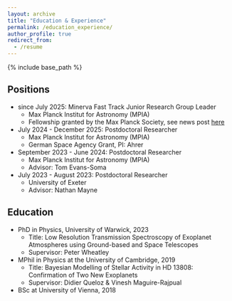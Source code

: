 ```yaml
---
layout: archive
title: "Education & Experience"
permalink: /education_experience/
author_profile: true
redirect_from:
  - /resume
---
```


{% include base_path %}

## Positions
* since July 2025: Minerva Fast Track Junior Research Group Leader  
  * Max Planck Institut for Astronomy (MPIA)
  * Fellowship granted by the Max Planck Society, see news post <a href="https://www.mpia.de/6275623/2025_07_Minerva_Ahrer_en?c=5313826">here</a>
* July 2024 - December 2025: Postdoctoral Researcher
  * Max Planck Institut for Astronomy (MPIA)
  * German Space Agency Grant, PI: Ahrer
* September 2023 - June 2024: Postdoctoral Researcher
  * Max Planck Institut for Astronomy (MPIA)
  * Advisor: Tom Evans-Soma
* July 2023 - August 2023: Postdoctoral Researcher
  * University of Exeter
  * Advisor: Nathan Mayne

## Education
* PhD in Physics, University of Warwick, 2023
  * Title: Low Resolution Transmission Spectroscopy of Exoplanet Atmospheres using Ground-based and Space Telescopes
  * Supervisor: Peter Wheatley
* MPhil in Physics at the University of Cambridge, 2019
  * Title: Bayesian Modelling of Stellar Activity in HD 13808: Confirmation of Two New Exoplanets
  * Supervisor: Didier Queloz & Vinesh Maguire-Rajpual
* BSc at University of Vienna, 2018